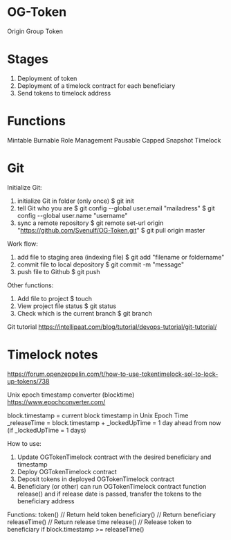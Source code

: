 # OG-Token
Origin Group Token

# Stages
1. Deployment of token
2. Deployment of a timelock contract for each beneficiary
3. Send tokens to timelock address

# Functions
Mintable
Burnable
Role Management
Pausable
Capped
Snapshot
Timelock

# Git
Initialize Git:
1. initialize Git in folder (only once)
    $ git init
2. tell Git who you are
    $ git config --global user.email "mailadress"
    $ git config --global user.name "username"
3. sync a remote repository
    $ git remote set-url origin "https://github.com/Svenulf/OG-Token.git"
    $ git pull origin master

Work flow:
1. add file to staging area (indexing file)
    $ git add "filename or foldername"
2. commit file to local depository
    $ git commit -m "message"
3. push file to Github
    $ git push

Other functions: 
1. Add file to project
    $ touch
2. View project file status
    $ git status
3. Check which is the current branch
    $ git branch 

Git tutorial
https://intellipaat.com/blog/tutorial/devops-tutorial/git-tutorial/


# Timelock notes
https://forum.openzeppelin.com/t/how-to-use-tokentimelock-sol-to-lock-up-tokens/738

Unix epoch timestamp converter (blocktime)
https://www.epochconverter.com/

block.timestamp = current block timestamp in Unix Epoch Time  
_releaseTime = block.timestamp + _lockedUpTime = 1 day ahead from now (if _lockedUpTime = 1 days)

How to use:
1. Update OGTokenTimelock contract with the desired beneficiary and timestamp
2. Deploy OGTokenTimelock contract
3. Deposit tokens in deployed OGTokenTimelock contract
4. Beneficiary (or other) can run OGTokenTimelock contract function release() and if release date is passed, transfer the tokens to the beneficiary address

Functions:
token()             // Return held token
beneficiary()       // Return beneficiary
releaseTime()       // Return release time
release()           // Release token to beneficiary if block.timestamp >= releaseTime()

